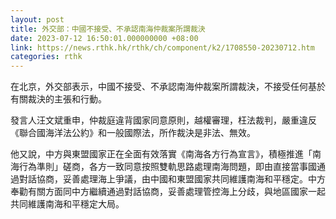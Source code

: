 ```yaml
---
layout: post
title: 外交部：中國不接受、不承認南海仲裁案所謂裁決
date: 2023-07-12 16:50:01.000000000 +08:00
link: https://news.rthk.hk/rthk/ch/component/k2/1708550-20230712.htm
categories: rthk
---
```


在北京，外交部表示，中國不接受、不承認南海仲裁案所謂裁決，不接受任何基於有關裁決的主張和行動。

發言人汪文斌重申，仲裁庭違背國家同意原則，越權審理，枉法裁判，嚴重違反《聯合國海洋法公約》和一般國際法，所作裁決是非法、無效。

他又說，中方與東盟國家正在全面有效落實《南海各方行為宣言》，積極推進「南海行為準則」磋商，各方一致同意按照雙軌思路處理南海問題，即由直接當事國通過對話協商，妥善處理海上爭議，由中國和東盟國家共同維護南海和平穩定。中方奉勸有關方面同中方繼續通過對話協商，妥善處理管控海上分歧，與地區國家一起共同維護南海和平穩定大局。
